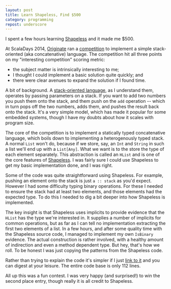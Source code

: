 ```yaml
---
layout: post
title: Learn Shapeless, Find $500
category: programming
repost: underscore
---
```


I spent a few hours learning [Shapeless](https://github.com/milessabin/shapeless) and it made me $500.

At ScalaDays 2014, [Originate](http://www.originate.com/) ran a [competition](http://www.originate.com/stories/scala-days-2014) to implement a simple stack-oriented (aka concatenative) language. The competition hit all three points on my "interesting competition" scoring metric:

- the subject matter is intrinsically interesting to me;
- I thought I could implement a basic solution quite quickly; and
- there were clear avenues to expand the solution if I found time.

A bit of background. A [stack-oriented language](http://en.wikipedia.org/wiki/Stack-oriented_programming_language), as I understand them, operates by passing parameters on a stack. If you want to add two numbers you push them onto the stack, and them push on the `add` operation -- which in turn pops off the two numbers, adds them, and pushes the result back onto the stack. It's a very simple model, which has made it popular for some embedded systems, though I have my doubts about how it scales with program size.

The core of the competition is to implement a statically typed concatenative language, which boils down to implementing a heterogenously typed stack. A normal `List` won't do, because if we store, say, an `Int` and `String` in such a list we'll end up with a `List[Any]`. What we want is to the store the type of each element separately. This abstraction is called an `HList` and is one of the core features of [Shapeless](https://github.com/milessabin/shapeless). I was fairly sure I could use Shapeless to get my basic implementation done, and I was right.

Some of the code was quite straightforward using Shapeless. For example, pushing an element onto the stack is just `a :: stack` as you'd expect. However I had some difficulty typing binary operations. For these I needed to ensure the stack had at least two elements, and those elements had the expected type. To do this I needed to dig a bit deeper into how Shapeless is implemented.

The key insight is that Shapeless uses implicits to provide evidence that the `HList` has the type we're interested in. It supplies a number of implicits for common operations, but as far as I can tell no implementation extracting the first two elements of a list. In a few hours, and after some quality time with the Shapeless source code, I managed to implement my own `IsBinary` evidence. The actual construction is rather involved, with a healthy amount of indirection and even a method dependent type. But hey, that's how we roll. To be honest I was just copying the patterns from the Shapeless code.

Rather than trying to explain the code it's simpler if I just [link to it](https://github.com/noelwelsh/concatenative-lang) and you can digest at your leisure. The entire code base is only 112 lines.

All up this was a fun contest. I was very happy (and surprised!) to win the second place entry, though really it is all credit to Shapeless.
